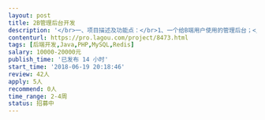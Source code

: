 ```yaml
---                
layout: post       
title: 2B管理后台开发           
description: '</br>一、项目描述及功能点：</br>1、一个给B端用户使用的管理后台；</br>2、数据都是现成的，且有接口；</br>3、需要做的是基于数据，开发出一些功能，涉及到数据的应用、算法的设计</br></br>二、项目要求：</br>1、云服务计划采用AWS，所以需要对AWS有一定的了解，同时具备一定的英文阅读能力；</br>2、有一定的架构设计思路及方法</br>3、算法和逻辑良好</br></br>三、人员要求：</br>1、有充足的时间和精力</br>2、良好的沟通能力和契约精神</br></br>四、备注：</br>如合作良好，可考虑长期合作</br>具体需求和价格可详细沟通后再进行评估</br>'     
contenturl: https://pro.lagou.com/project/8473.html      
tags: [后端开发,Java,PHP,MySQL,Redis]            
salary: 10000-20000元          
publish_time: '已发布 14 小时'         
start_time: '2018-06-19 20:18:46'           
review: 42人                   
apply: 5人                   
recommend: 0人                   
time_range: 2-4周              
status: 招募中                  
---                 
```

